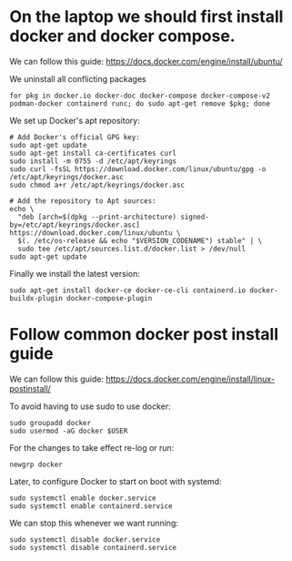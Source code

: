 # On the laptop we should first install docker and docker compose.

We can follow this guide: https://docs.docker.com/engine/install/ubuntu/

We uninstall all conflicting packages

```
for pkg in docker.io docker-doc docker-compose docker-compose-v2 podman-docker containerd runc; do sudo apt-get remove $pkg; done
```

We set up Docker's apt repository:
```
# Add Docker's official GPG key:
sudo apt-get update
sudo apt-get install ca-certificates curl
sudo install -m 0755 -d /etc/apt/keyrings
sudo curl -fsSL https://download.docker.com/linux/ubuntu/gpg -o /etc/apt/keyrings/docker.asc
sudo chmod a+r /etc/apt/keyrings/docker.asc

# Add the repository to Apt sources:
echo \
  "deb [arch=$(dpkg --print-architecture) signed-by=/etc/apt/keyrings/docker.asc] https://download.docker.com/linux/ubuntu \
  $(. /etc/os-release && echo "$VERSION_CODENAME") stable" | \
  sudo tee /etc/apt/sources.list.d/docker.list > /dev/null
sudo apt-get update
```

Finally we install the latest version:
```
sudo apt-get install docker-ce docker-ce-cli containerd.io docker-buildx-plugin docker-compose-plugin
```

# Follow common docker post install guide

We can follow this guide: https://docs.docker.com/engine/install/linux-postinstall/

To avoid having to use sudo to use docker:

```
sudo groupadd docker
sudo usermod -aG docker $USER
```

For the changes to take effect re-log or run:
```
newgrp docker
```

Later, to configure Docker to start on boot with systemd:

```
sudo systemctl enable docker.service
sudo systemctl enable containerd.service
```

We can stop this whenever we want running:
```
sudo systemctl disable docker.service
sudo systemctl disable containerd.service
```